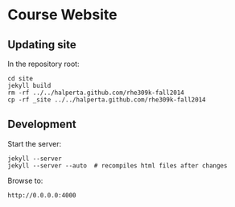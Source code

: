 # Course Website


## Updating site

In the repository root:

    cd site
    jekyll build
    rm -rf ../../halperta.github.com/rhe309k-fall2014
    cp -rf _site ../../halperta.github.com/rhe309k-fall2014


## Development

Start the server:

    jekyll --server
    jekyll --server --auto  # recompiles html files after changes

Browse to:

    http://0.0.0.0:4000






